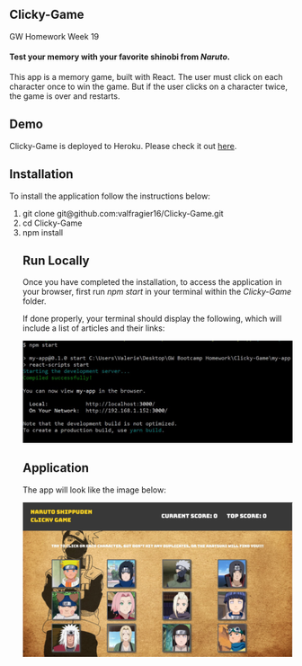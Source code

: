 ## Clicky-Game
GW Homework Week 19

#### Test your memory with your favorite shinobi from *Naruto*.

This app is a memory game, built with React. The user must click on each character once to win the game. But if the user clicks on a character twice, the game is over and restarts.

<h2>Demo</h2>
Clicky-Game is deployed to Heroku. Please check it out <a href="https://clickygame19.herokuapp.com/" target="_blank">here</a>.


<h2>Installation</h2>
To install the application follow the instructions below:
<ol>
    <li>git clone git@github.com:valfragier16/Clicky-Game.git</li>
    <li>cd Clicky-Game</li>
    <li>npm install</li>

<h2>Run Locally</h2>
Once you have completed the installation, to access the application in your browser, first run <i>npm start</i> in your terminal within the <i>Clicky-Game</i> folder.

If done properly, your terminal should display the following, which will include a list of articles and their links:

![screenshot](my-app/public/terminal.JPG)

<h2>Application</h2>

The app will look like the image below:

![screenshot](my-app/public/app.JPG)
